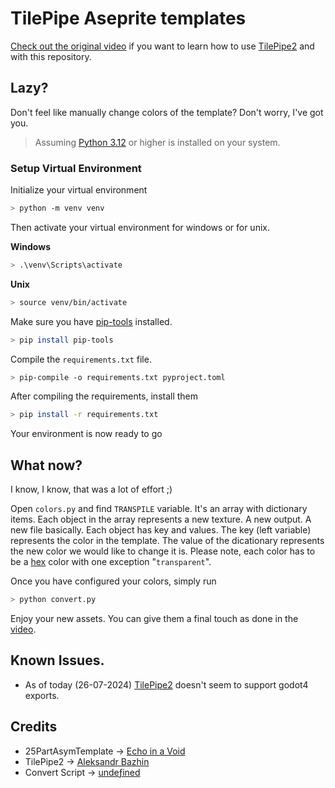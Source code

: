 # TilePipe Aseprite templates

[Check out the original video](https://www.youtube.com/watch?v=6YWbSjnG4oI) if you want to learn how to use [TilePipe2](https://aleksandrbazhin.itch.io/tilepipe2) and with this repository.

## Lazy?
Don't feel like manually change colors of the template? Don't worry, I've got you.

> Assuming [Python 3.12](https://www.python.org/downloads/) or higher is installed on your system.

### Setup Virtual Environment
Initialize your virtual environment
```sh
> python -m venv venv
```
Then activate your virtual environment for windows or for unix.

**Windows**
```sh
> .\venv\Scripts\activate
```
**Unix**
```sh
> source venv/bin/activate
```

Make sure you have [pip-tools](https://pypi.org/project/pip-tools/) installed.
```sh
> pip install pip-tools
```

Compile the `requirements.txt` file.
```sh
> pip-compile -o requirements.txt pyproject.toml
```

After compiling the requirements, install them
```sh
> pip install -r requirements.txt
```

Your environment is now ready to go

## What now?
I know, I know, that was a lot of effort ;)

Open `colors.py` and find `TRANSPILE` variable. It's an array with dictionary items.
Each object in the array represents a new texture. A new output. A new file basically.
Each object has key and values. The key (left variable) represents the color in the template.
The value of the dicationary represents the new color we would like to change it is.
Please note, each color has to be a [hex](https://www.color-hex.com/) color with one exception "`transparent`".

Once you have configured your colors, simply run
```sh
> python convert.py
```

Enjoy your new assets. You can give them a final touch as done in the [video](https://www.youtube.com/watch?v=6YWbSjnG4oI).

## Known Issues.
- As of today (26-07-2024) [TilePipe2](https://aleksandrbazhin.itch.io/tilepipe2) doesn't seem to support godot4 exports.

## Credits
- 25PartAsymTemplate -> [Echo in a Void](https://github.com/TheDoorworlds)
- TilePipe2 -> [Aleksandr Bazhin](https://github.com/aleksandrbazhin)
- Convert Script -> [undeƒined](https://github.com/0x78f1935)
